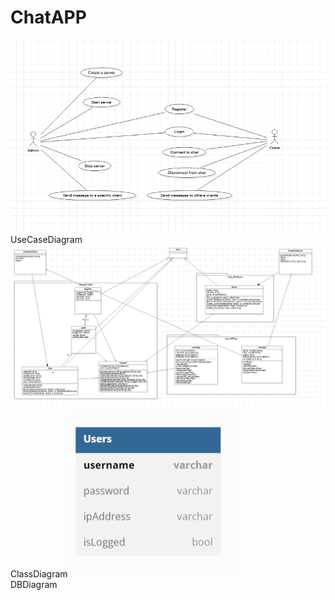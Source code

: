 # ChatAPP


![alt text](useCaseDiagram.png)
<br>UseCaseDiagram
![alt text](classDiagram.png)
<br>ClassDiagram
![alt text](databaseDiagram.jpg)
<br>DBDiagram
